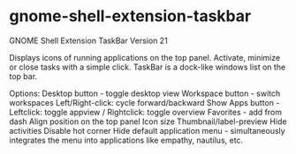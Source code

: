 gnome-shell-extension-taskbar
=============================

GNOME Shell Extension TaskBar Version 21

Displays icons of running applications on the top panel.
Activate, minimize or close tasks with a simple click.
TaskBar is a dock-like windows list on the top bar.

Options:
Desktop button - toggle desktop view
Workspace button - switch workspaces Left/Right-click: cycle forward/backward
Show Apps button - Leftclick: toggle appview / Rightclick: toggle overview
Favorites - add from dash
Align position on the top panel
Icon size
Thumbnail/label-preview
Hide activities
Disable hot corner
Hide default application menu - simultaneously integrates the menu into
                                applications like empathy, nautilus, etc.
